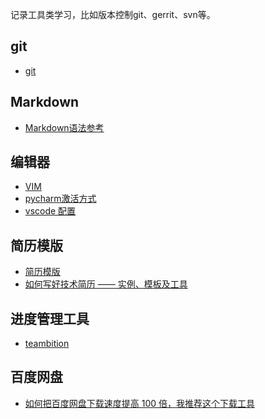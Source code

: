 记录工具类学习，比如版本控制git、gerrit、svn等。

## git
- [git](https://github.com/qmsggg/qmsggg_others/blob/master/git/README.md)

## Markdown
- [Markdown语法参考](http://xianbai.me/learn-md/article/syntax/images.html)

## 编辑器
- [VIM](https://github.com/qmsggg/qmsggg_BlogCollect/issues/49)
- [pycharm激活方式](https://blog.csdn.net/u014044812/article/details/78727496)
- [vscode 配置]()

## 简历模版
- [简历模版](https://github.com/qmsggg/ResumeSample)
- [如何写好技术简历 —— 实例、模板及工具](http://get.ftqq.com/744.get)

## 进度管理工具
- [teambition](https://www.teambition.com/project/5b520dc503913b0018f37181/tasks/scrum/5b520dec10fc3500188c13f6)
## 百度网盘
- [如何把百度网盘下载速度提高 100 倍，我推荐这个下载工具](https://blog.csdn.net/zhige_me/article/details/80465191)
